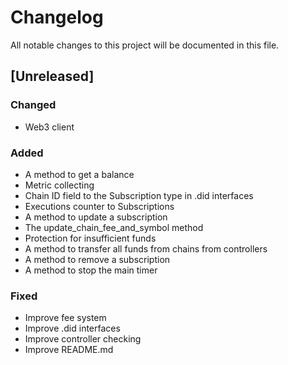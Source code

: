 # Changelog

All notable changes to this project will be documented in this file.

## [Unreleased]

### Changed

- Web3 client

### Added

- A method to get a balance
- Metric collecting
- Chain ID field to the Subscription type in .did interfaces
- Executions counter to Subscriptions
- A method to update a subscription
- The update_chain_fee_and_symbol method
- Protection for insufficient funds
- A method to transfer all funds from chains from controllers
- A method to remove a subscription
- A method to stop the main timer

### Fixed

- Improve fee system
- Improve .did interfaces
- Improve controller checking
- Improve README.md
